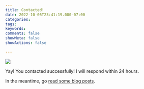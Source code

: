 ```yaml
---
title: Contacted!
date: 2022-10-05T23:41:19.000-07:00
categories:
tags:
keywords:
comments: false
showMeta: false
showActions: false

---
```

![](/uploads/unnamed.gif)

Yay! You contacted successfully! I will respond within 24 hours.

In the meantime, go [read some blog posts](/post).
